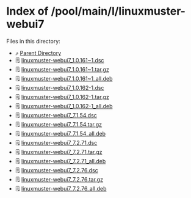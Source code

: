 
# Index of /pool/main/l/linuxmuster-webui7
Files in this directory:
- ⤴ [Parent Directory](../)
- 🗒 [linuxmuster-webui7_1.0.161~1.dsc](linuxmuster-webui7_1.0.161~1.dsc)
- 🗒 [linuxmuster-webui7_1.0.161~1.tar.gz](linuxmuster-webui7_1.0.161~1.tar.gz)
- 🗒 [linuxmuster-webui7_1.0.161~1_all.deb](linuxmuster-webui7_1.0.161~1_all.deb)
- 🗒 [linuxmuster-webui7_1.0.162-1.dsc](linuxmuster-webui7_1.0.162-1.dsc)
- 🗒 [linuxmuster-webui7_1.0.162-1.tar.gz](linuxmuster-webui7_1.0.162-1.tar.gz)
- 🗒 [linuxmuster-webui7_1.0.162-1_all.deb](linuxmuster-webui7_1.0.162-1_all.deb)
- 🗒 [linuxmuster-webui7_7.1.54.dsc](linuxmuster-webui7_7.1.54.dsc)
- 🗒 [linuxmuster-webui7_7.1.54.tar.gz](linuxmuster-webui7_7.1.54.tar.gz)
- 🗒 [linuxmuster-webui7_7.1.54_all.deb](linuxmuster-webui7_7.1.54_all.deb)
- 🗒 [linuxmuster-webui7_7.2.71.dsc](linuxmuster-webui7_7.2.71.dsc)
- 🗒 [linuxmuster-webui7_7.2.71.tar.gz](linuxmuster-webui7_7.2.71.tar.gz)
- 🗒 [linuxmuster-webui7_7.2.71_all.deb](linuxmuster-webui7_7.2.71_all.deb)
- 🗒 [linuxmuster-webui7_7.2.76.dsc](linuxmuster-webui7_7.2.76.dsc)
- 🗒 [linuxmuster-webui7_7.2.76.tar.gz](linuxmuster-webui7_7.2.76.tar.gz)
- 🗒 [linuxmuster-webui7_7.2.76_all.deb](linuxmuster-webui7_7.2.76_all.deb)
